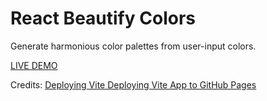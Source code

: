 # React Beautify Colors

Generate harmonious color palettes from user-input colors.

[LIVE DEMO](https://ghitab.github.io/react-beautify-colors/)

Credits: [Deploying Vite Deploying Vite App to GitHub Pages](https://medium.com/@aishwaryaparab1/deploying-vite-deploying-vite-app-to-github-pages-166fff40ffd3)
